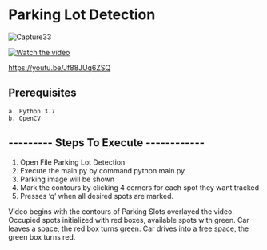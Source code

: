 #  Parking Lot Detection
  
  
  ![Capture33](https://user-images.githubusercontent.com/47969409/71643330-737aa200-2cde-11ea-90b5-bfe9d6219922.PNG)
  
  [![Watch the video](https://img.youtube.com/vi/Jf88JUq6ZSQ/maxresdefault.jpg)](https://youtu.be/Jf88JUq6ZSQ)
   
  https://youtu.be/Jf88JUq6ZSQ
  
  

  
## Prerequisites
    a. Python 3.7   
    b. OpenCV

## --------- Steps To Execute ------------

1. Open File Parking Lot Detection
2. Execute the main.py by command python main.py
3. Parking image will be shown
4. Mark the contours by clicking 4 corners for each spot they want tracked
5. Presses ‘q’ when all desired spots are marked.


  Video begins with the contours of Parking Slots overlayed the video.
  Occupied spots initialized with red boxes, available spots with green.
  Car leaves a space, the red box turns green.
  Car drives into a free space, the green box turns red.
